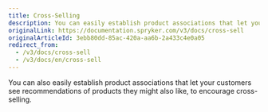 ```yaml
---
title: Cross-Selling
description: You can easily establish product associations that let your customers see recommendations of products they might also like, to encourage cross-selling
originalLink: https://documentation.spryker.com/v3/docs/cross-sell
originalArticleId: 3ebb80dd-85ac-420a-aa6b-2a433c4e0a05
redirect_from:
  - /v3/docs/cross-sell
  - /v3/docs/en/cross-sell
---
```


You can also easily establish product associations that let your customers see recommendations of products they might also like, to encourage cross-selling.
